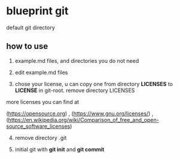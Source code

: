 # blueprint git

default git directory

## how to use

1. example.md files, and directories you do not need

2. edit example.md files

3. chose your license, u can copy one from directory **LICENSES** to **LICENSE** in git-root. remove directory LICENSES

more licenses you can find at 

(https://opensource.org) , (https://www.gnu.org/licenses/) , (https://en.wikipedia.org/wiki/Comparison_of_free_and_open-source_software_licenses)


4. remove directory .git 

5. initial git with	 **git init** and **git commit**







